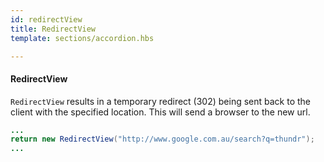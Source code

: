 ```yaml
---
id: redirectView
title: RedirectView
template: sections/accordion.hbs

---
```


#### RedirectView


`RedirectView` results in a temporary redirect (302) being sent back to the client with the specified location. This will send a browser to the new url.

```java
...
return new RedirectView("http://www.google.com.au/search?q=thundr");
...
```